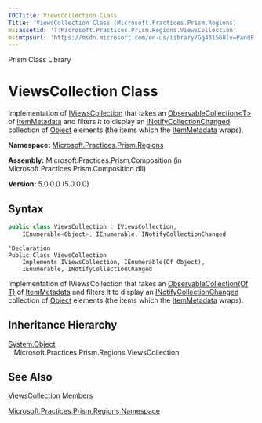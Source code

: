 ```yaml
---
TOCTitle: ViewsCollection Class
Title: 'ViewsCollection Class (Microsoft.Practices.Prism.Regions)'
ms:assetid: 'T:Microsoft.Practices.Prism.Regions.ViewsCollection'
ms:mtpsurl: 'https://msdn.microsoft.com/en-us/library/Gg431568(v=PandP.50)'
---
```


Prism Class Library

# ViewsCollection Class

Implementation of [IViewsCollection](https://msdn.microsoft.com/en-us/library/microsoft.practices.prism.regions.iviewscollection(v=pandp.50)) that takes an [ObservableCollection&lt;T&gt;](http://msdn2.microsoft.com/en-us/library/ms668604) of [ItemMetadata](https://msdn.microsoft.com/en-us/library/microsoft.practices.prism.regions.itemmetadata(v=pandp.50)) and filters it to display an [INotifyCollectionChanged](http://msdn2.microsoft.com/en-us/library/ms668629) collection of [Object](http://msdn2.microsoft.com/en-us/library/e5kfa45b) elements (the items which the [ItemMetadata](https://msdn.microsoft.com/en-us/library/microsoft.practices.prism.regions.itemmetadata(v=pandp.50)) wraps).

**Namespace:** [Microsoft.Practices.Prism.Regions](https://msdn.microsoft.com/en-us/library/microsoft.practices.prism.regions(v=pandp.50))

**Assembly:** Microsoft.Practices.Prism.Composition (in Microsoft.Practices.Prism.Composition.dll)

**Version:** 5.0.0.0 (5.0.0.0)

## Syntax

```C#
public class ViewsCollection : IViewsCollection, 
	IEnumerable<Object>, IEnumerable, INotifyCollectionChanged
``` 

```VB
'Declaration
Public Class ViewsCollection
	Implements IViewsCollection, IEnumerable(Of Object), 
	IEnumerable, INotifyCollectionChanged
```	

Implementation of IViewsCollection that takes an [ObservableCollection(Of T)](http://msdn2.microsoft.com/en-us/library/ms668604) of [ItemMetadata](https://msdn.microsoft.com/en-us/library/microsoft.practices.prism.regions.itemmetadata(v=pandp.50)) and filters it to display an [INotifyCollectionChanged](http://msdn2.microsoft.com/en-us/library/ms668629) collection of [Object](http://msdn2.microsoft.com/en-us/library/e5kfa45b) elements (the items which the [ItemMetadata](https://msdn.microsoft.com/en-us/library/microsoft.practices.prism.regions.itemmetadata(v=pandp.50)) wraps).

## Inheritance Hierarchy

[System.Object](http://msdn2.microsoft.com/en-us/library/e5kfa45b)<br/>
    Microsoft.Practices.Prism.Regions.ViewsCollection

## See Also

[ViewsCollection Members](https://msdn.microsoft.com/en-us/library/microsoft.practices.prism.regions.viewscollection_members(v=pandp.50))

[Microsoft.Practices.Prism.Regions Namespace](https://msdn.microsoft.com/en-us/library/microsoft.practices.prism.regions(v=pandp.50))

